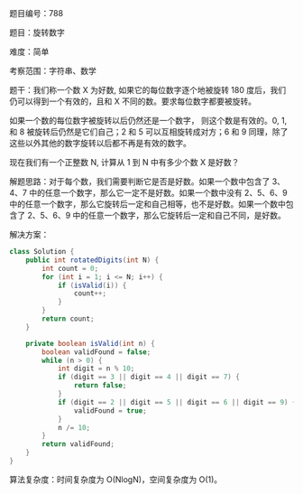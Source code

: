 题目编号：788

题目：旋转数字

难度：简单

考察范围：字符串、数学

题干：我们称一个数 X 为好数, 如果它的每位数字逐个地被旋转 180 度后，我们仍可以得到一个有效的，且和 X 不同的数。要求每位数字都要被旋转。

如果一个数的每位数字被旋转以后仍然还是一个数字， 则这个数是有效的。0, 1, 和 8 被旋转后仍然是它们自己；2 和 5 可以互相旋转成对方；6 和 9 同理，除了这些以外其他的数字旋转以后都不再是有效的数字。

现在我们有一个正整数 N, 计算从 1 到 N 中有多少个数 X 是好数？

解题思路：对于每个数，我们需要判断它是否是好数。如果一个数中包含了 3、4、7 中的任意一个数字，那么它一定不是好数。如果一个数中没有 2、5、6、9 中的任意一个数字，那么它旋转后一定和自己相等，也不是好数。如果一个数中包含了 2、5、6、9 中的任意一个数字，那么它旋转后一定和自己不同，是好数。

解决方案：

```java
class Solution {
    public int rotatedDigits(int N) {
        int count = 0;
        for (int i = 1; i <= N; i++) {
            if (isValid(i)) {
                count++;
            }
        }
        return count;
    }

    private boolean isValid(int n) {
        boolean validFound = false;
        while (n > 0) {
            int digit = n % 10;
            if (digit == 3 || digit == 4 || digit == 7) {
                return false;
            }
            if (digit == 2 || digit == 5 || digit == 6 || digit == 9) {
                validFound = true;
            }
            n /= 10;
        }
        return validFound;
    }
}
```

算法复杂度：时间复杂度为 O(NlogN)，空间复杂度为 O(1)。